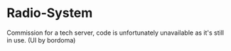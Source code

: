 # Radio-System
Commission for a tech server, code is unfortunately unavailable as it's still in use. (UI by bordoma)
